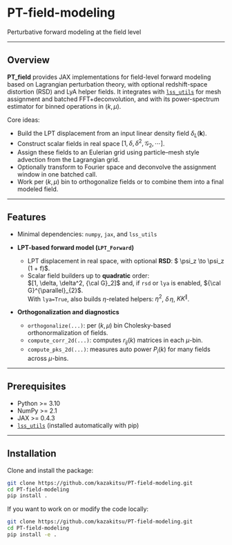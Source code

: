 # PT-field-modeling
Perturbative forward modeling at the field level

---

## Overview

**PT_field** provides JAX implementations for field-level forward modeling based on Lagrangian perturbation theory, with optional redshift-space distortion (RSD) and LyA helper fields. 
It integrates with [`lss_utils`](https://github.com/kazakitsu/lss_utils) for mesh assignment and batched FFT+deconvolution, and with its power-spectrum estimator for binned operations in $(k,\mu)$.

Core ideas:

- Build the LPT displacement from an input linear density field $\delta_L(\mathbf{k})$.
- Construct scalar fields in real space $[1, \delta, \delta^2, \mathcal{G}_2, \cdots]$.
- Assign these fields to an Eulerian grid using particle–mesh style advection from the Lagrangian grid.
- Optionally transform to Fourier space and deconvolve the assignment window in one batched call.
- Work per $(k,\mu)$ bin to orthogonalize fields or to combine them into a final modeled field.

---

## Features

- Minimal dependencies: `numpy`, `jax`, and `lss_utils`

- **LPT-based forward model (`LPT_Forward`)**
  - LPT displacement in real space, with optional **RSD**: $ \psi_z \to \psi_z (1 + f)$.
  - Scalar field builders up to **quadratic** order:  
    $[1, \delta, \delta^2, {\cal G}_2]$ and, if `rsd` or `lya` is enabled, ${\cal G}^{\parallel}_{2}$.  
    With `lya=True`, also builds $\eta$-related helpers: $\eta^2$, $\delta\,\eta$, $KK^{\parallel}$.

- **Orthogonalization and diagnostics**
  - `orthogonalize(...)`: per $(k,\mu)$ bin Cholesky-based orthonormalization of fields.
  - `compute_corr_2d(...)`: computes $r_{ij}(k)$ matrices in each $\mu$-bin.  
  - `compute_pks_2d(...)`: measures auto power $P_i(k)$ for many fields across $\mu$-bins.  

---

## Prerequisites

- Python >= 3.10
- NumPy >= 2.1
- JAX >= 0.4.3
- [`lss_utils`](https://github.com/kazakitsu/lss_utils) (installed automatically with pip)

---

## Installation

Clone and install the package:

```bash
git clone https://github.com/kazakitsu/PT-field-modeling.git
cd PT-field-modeling
pip install .
```

If you want to work on or modify the code locally:

```bash
git clone https://github.com/kazakitsu/PT-field-modeling.git
cd PT-field-modeling
pip install -e .
```
